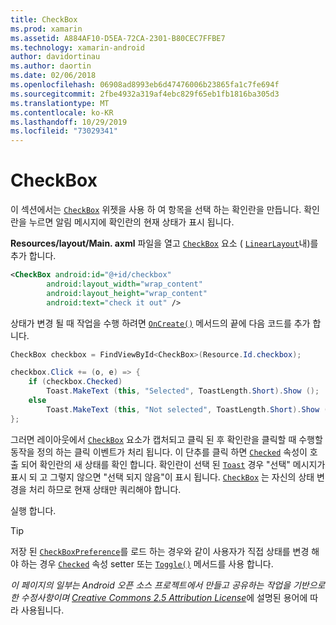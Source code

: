 ```yaml
---
title: CheckBox
ms.prod: xamarin
ms.assetid: A884AF10-D5EA-72CA-2301-B80CEC7FFBE7
ms.technology: xamarin-android
author: davidortinau
ms.author: daortin
ms.date: 02/06/2018
ms.openlocfilehash: 06908ad8993eb6d47476006b23865fa1c7fe694f
ms.sourcegitcommit: 2fbe4932a319af4ebc829f65eb1fb1816ba305d3
ms.translationtype: MT
ms.contentlocale: ko-KR
ms.lasthandoff: 10/29/2019
ms.locfileid: "73029341"
---
```

# <a name="checkbox"></a>CheckBox

이 섹션에서는 [`CheckBox`](xref:Android.Widget.CheckBox) 위젯을 사용 하 여 항목을 선택 하는 확인란을 만듭니다. 확인란을 누르면 알림 메시지에 확인란의 현재 상태가 표시 됩니다.

**Resources/layout/Main. axml** 파일을 열고 [`CheckBox`](xref:Android.Widget.CheckBox) 요소 ( [`LinearLayout`](xref:Android.Widget.LinearLayout)내)를 추가 합니다.

```xml
<CheckBox android:id="@+id/checkbox"
        android:layout_width="wrap_content"
        android:layout_height="wrap_content"
        android:text="check it out" />
```

상태가 변경 될 때 작업을 수행 하려면 [`OnCreate()`](xref:Android.App.Activity.OnCreate*) 메서드의 끝에 다음 코드를 추가 합니다.

```csharp
CheckBox checkbox = FindViewById<CheckBox>(Resource.Id.checkbox);

checkbox.Click += (o, e) => {
    if (checkbox.Checked)
        Toast.MakeText (this, "Selected", ToastLength.Short).Show ();
    else
        Toast.MakeText (this, "Not selected", ToastLength.Short).Show ();
};
```

그러면 레이아웃에서 [`CheckBox`](xref:Android.Widget.CheckBox) 요소가 캡처되고 클릭 된 후 확인란을 클릭할 때 수행할 동작을 정의 하는 클릭 이벤트가 처리 됩니다. 이 단추를 클릭 하면 [`Checked`](xref:Android.Widget.CompoundButton.Checked) 속성이 호출 되어 확인란의 새 상태를 확인 합니다. 확인란이 선택 된 [`Toast`](xref:Android.Widget.Toast) 경우 "선택" 메시지가 표시 되 고 그렇지 않으면 "선택 되지 않음"이 표시 됩니다. [`CheckBox`](xref:Android.Widget.CheckBox) 는 자신의 상태 변경을 처리 하므로 현재 상태만 쿼리해야 합니다.

실행 합니다.

> [!TIP]
> 저장 된 [`CheckBoxPreference`](xref:Android.Preferences.CheckBoxPreference)를 로드 하는 경우와 같이 사용자가 직접 상태를 변경 해야 하는 경우 [`Checked`](xref:Android.Widget.CompoundButton.Checked) 속성 setter 또는 [`Toggle()`](xref:Android.Widget.CompoundButton.Toggle) 메서드를 사용 합니다.

*이 페이지의 일부는 Android 오픈 소스 프로젝트에서 만들고 공유하는 작업을 기반으로 한 수정사항이며*  [*Creative Commons 2.5 Attribution License*](https://creativecommons.org/licenses/by/2.5/)에 설명된 용어에 따라 사용됩니다.
